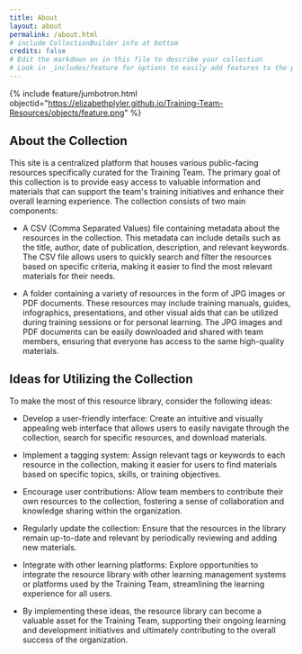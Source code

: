 ```yaml
---
title: About
layout: about
permalink: /about.html
# include CollectionBuilder info at bottom
credits: false
# Edit the markdown on in this file to describe your collection
# Look in _includes/feature for options to easily add features to the page
---
```


{% include feature/jumbotron.html objectid="https://elizabethplyler.github.io/Training-Team-Resources/objects/feature.png" %}

## About the Collection

This site is a centralized platform that houses various public-facing resources specifically curated for the Training Team. The primary goal of this collection is to provide easy access to valuable information and materials that can support the team's training initiatives and enhance their overall learning experience. The collection consists of two main components:

- A CSV (Comma Separated Values) file containing metadata about the resources in the collection. This metadata can include details such as the title, author, date of publication, description, and relevant keywords. The CSV file allows users to quickly search and filter the resources based on specific criteria, making it easier to find the most relevant materials for their needs.

- A folder containing a variety of resources in the form of JPG images or PDF documents. These resources may include training manuals, guides, infographics, presentations, and other visual aids that can be utilized during training sessions or for personal learning. The JPG images and PDF documents can be easily downloaded and shared with team members, ensuring that everyone has access to the same high-quality materials.

## Ideas for Utilizing the Collection

To make the most of this resource library, consider the following ideas:

- Develop a user-friendly interface: Create an intuitive and visually appealing web interface that allows users to easily navigate through the collection, search for specific resources, and download materials.

- Implement a tagging system: Assign relevant tags or keywords to each resource in the collection, making it easier for users to find materials based on specific topics, skills, or training objectives.

- Encourage user contributions: Allow team members to contribute their own resources to the collection, fostering a sense of collaboration and knowledge sharing within the organization.

- Regularly update the collection: Ensure that the resources in the library remain up-to-date and relevant by periodically reviewing and adding new materials.

- Integrate with other learning platforms: Explore opportunities to integrate the resource library with other learning management systems or platforms used by the Training Team, streamlining the learning experience for all users.

- By implementing these ideas, the resource library can become a valuable asset for the Training Team, supporting their ongoing learning and development initiatives and ultimately contributing to the overall success of the organization.
